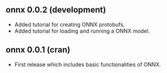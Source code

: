 ## onnx 0.0.2 (development)

- Added tutorial for creating ONNX protobufs.
- Added tutorial for loading and running a ONNX model.

## onnx 0.0.1 (cran)

- First release which includes basic functionalities of ONNX.
